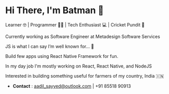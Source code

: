 # Hi There, I'm Batman 🦇

Learner 🤓 | Programmer 🧑‍💻 | Tech Enthusiast 💻 | Cricket Pundit 🏏

Currently working as Software Engineer at Metadesign Software Services

JS is what I can say I’m well known for... 🥷

Build few apps using React Native Framework for fun.

In my day job I'm mostly working on React, React Native, and NodeJS

Interested in building something useful for farmers of my country, India 🇮🇳

- **Contact** : aadil_sayyed@outlook.com | +91 85518 90913
